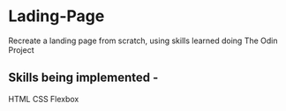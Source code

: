 # Lading-Page
Recreate a landing page from scratch, using skills learned doing The Odin Project

Skills being implemented -
--------------------------
HTML
CSS
Flexbox